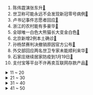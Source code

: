 1. 陈伟霆演张东升[:link:](https://s.weibo.com/weibo?q=%23陈伟霆演张东升%23&Refer=top)
2. 世卫称可能永远不会发现新冠零号病例[:link:](https://s.weibo.com/weibo?q=%23世卫称可能永远不会发现新冠零号病例%23&Refer=top)
3. 卢书记事件志愿者回应[:link:](https://s.weibo.com/weibo?q=%23卢书记事件志愿者回应%23&Refer=top)
4. 浙江的农村能有多豪华[:link:](https://s.weibo.com/weibo?q=%23浙江的农村能有多豪华%23&Refer=top)
5. 全球唯一白色大熊猫长大变金白色[:link:](https://s.weibo.com/weibo?q=%23全球唯一白色大熊猫长大变金白色%23&Refer=top)
6. 北京新增2例本土确诊[:link:](https://s.weibo.com/weibo?q=%23北京新增2例本土确诊%23&Refer=top)
7. 孙杨禁赛判决撤销原因官方公布[:link:](https://s.weibo.com/weibo?q=%23孙杨禁赛判决撤销原因官方公布%23&Refer=top)
8. 外交部回应两名世卫专家未能顺利来华[:link:](https://s.weibo.com/weibo?q=%23外交部回应两名世卫专家未能顺利来华%23&Refer=top)
9. 石家庄继续居家防疫到1月19日[:link:](https://s.weibo.com/weibo?q=%23石家庄继续居家防疫到1月19日%23&Refer=top)
10. 支付宝等平台不许再卖互联网存款产品[:link:](https://s.weibo.com/weibo?q=%23支付宝等平台不许再卖互联网存款产品%23&Refer=top)
<details>
<summary>11 ~ 20</summary>

11. 尹正说黄晓明裤衩都小了吧[:link:](https://s.weibo.com/weibo?q=%23尹正说黄晓明裤衩都小了吧%23&Refer=top)
12. 倪妮画房子告别朱锁锁[:link:](https://s.weibo.com/weibo?q=%23倪妮画房子告别朱锁锁%23&Refer=top)
13. 隐秘的角落番外[:link:](https://s.weibo.com/weibo?q=%23隐秘的角落番外%23&Refer=top)
14. 吴彤的头是王霏霏的两个大[:link:](https://s.weibo.com/weibo?q=%23吴彤的头是王霏霏的两个大%23&Refer=top)
15. 杨祐宁替蒋南孙喊话王永正[:link:](https://s.weibo.com/weibo?q=%23杨祐宁替蒋南孙喊话王永正%23&Refer=top)
16. 北方人会不会天天洗澡[:link:](https://s.weibo.com/weibo?q=%23北方人会不会天天洗澡%23&Refer=top)
17. 孟美岐小翘裙[:link:](https://s.weibo.com/weibo?q=%23孟美岐小翘裙%23&Refer=top)
18. 胡彦斌看孟美岐露出老父亲的微笑[:link:](https://s.weibo.com/weibo?q=%23胡彦斌看孟美岐露出老父亲的微笑%23&Refer=top)
19. 你好对方辩友好笑[:link:](https://s.weibo.com/weibo?q=%23你好对方辩友好笑%23&Refer=top)
20. 叶谨言朱锁锁大结局[:link:](https://s.weibo.com/weibo?q=%23叶谨言朱锁锁大结局%23&Refer=top)
</details>
<details>
<summary>21 ~ 30</summary>

21. 大使馆回应中国情侣柬埔寨遇害[:link:](https://s.weibo.com/weibo?q=%23大使馆回应中国情侣柬埔寨遇害%23&Refer=top)
22. 李现金棕色西装[:link:](https://s.weibo.com/weibo?q=%23李现金棕色西装%23&Refer=top)
23. 谢宏祖我长大了[:link:](https://s.weibo.com/weibo?q=%23谢宏祖我长大了%23&Refer=top)
24. 只有潘玮柏在后台认真吃火锅[:link:](https://s.weibo.com/weibo?q=%23只有潘玮柏在后台认真吃火锅%23&Refer=top)
25. 欧文被罚款5万美元[:link:](https://s.weibo.com/weibo?q=%23欧文被罚款5万美元%23&Refer=top)
26. 李诞 搏一搏飞机变摩托[:link:](https://s.weibo.com/weibo?q=%23李诞%20搏一搏飞机变摩托%23&Refer=top)
27. 央视记者实录美国国会山现状[:link:](https://s.weibo.com/weibo?q=%23央视记者实录美国国会山现状%23&Refer=top)
28. AI神还原苏东坡[:link:](https://s.weibo.com/weibo?q=%23AI神还原苏东坡%23&Refer=top)
29. 流金岁月[:link:](https://s.weibo.com/weibo?q=%23流金岁月%23&Refer=top)
30. 小鬼被选召的孩子[:link:](https://s.weibo.com/weibo?q=%23小鬼被选召的孩子%23&Refer=top)
</details>
<details>
<summary>31 ~ 40</summary>

31. VAVA呛丁太昇[:link:](https://s.weibo.com/weibo?q=%23VAVA呛丁太昇%23&Refer=top)
32. 缅甸帅和尚[:link:](https://s.weibo.com/weibo?q=%23缅甸帅和尚%23&Refer=top)
33. 湖北省委巡视组原副组长黄学军被查[:link:](https://s.weibo.com/weibo?q=%23湖北省委巡视组原副组长黄学军被查%23&Refer=top)
34. 全球第一家七星级酒店[:link:](https://s.weibo.com/weibo?q=%23全球第一家七星级酒店%23&Refer=top)
35. 沈腾贾玲像跳广场舞[:link:](https://s.weibo.com/weibo?q=%23沈腾贾玲像跳广场舞%23&Refer=top)
36. 孟美岐VAVA燕尾蝶[:link:](https://s.weibo.com/weibo?q=%23孟美岐VAVA燕尾蝶%23&Refer=top)
37. 哈哈哈哈哈[:link:](https://s.weibo.com/weibo?q=%23哈哈哈哈哈%23&Refer=top)
38. 把活动办成了酒席的样子[:link:](https://s.weibo.com/weibo?q=%23把活动办成了酒席的样子%23&Refer=top)
39. 焦茶去世[:link:](https://s.weibo.com/weibo?q=%23焦茶去世%23&Refer=top)
40. 奔跑吧[:link:](https://s.weibo.com/weibo?q=%23奔跑吧%23&Refer=top)
</details>
<details>
<summary>41 ~ 50</summary>

41. 卧龙发布全球唯一白色大熊猫影像[:link:](https://s.weibo.com/weibo?q=%23卧龙发布全球唯一白色大熊猫影像%23&Refer=top)
42. 青3录制在厕所水箱里发现手机[:link:](https://s.weibo.com/weibo?q=%23青3录制在厕所水箱里发现手机%23&Refer=top)
43. 队长温柔一踹换岗消防员陪女友[:link:](https://s.weibo.com/weibo?q=%23队长温柔一踹换岗消防员陪女友%23&Refer=top)
44. 上海发布首套沪语防护海报[:link:](https://s.weibo.com/weibo?q=%23上海发布首套沪语防护海报%23&Refer=top)
45. 自制糖炒栗子奶茶[:link:](https://s.weibo.com/weibo?q=%23自制糖炒栗子奶茶%23&Refer=top)
46. 山东栖霞市委书记和市长被免职[:link:](https://s.weibo.com/weibo?q=%23山东栖霞市委书记和市长被免职%23&Refer=top)
47. 鲁尼退役[:link:](https://s.weibo.com/weibo?q=%23鲁尼退役%23&Refer=top)
48. 原来花滑选手不穿冰鞋也能原地转圈[:link:](https://s.weibo.com/weibo?q=%23原来花滑选手不穿冰鞋也能原地转圈%23&Refer=top)
49. 汽油柴油价格五连涨[:link:](https://s.weibo.com/weibo?q=%23汽油柴油价格五连涨%23&Refer=top)
50. 天赐的声音[:link:](https://s.weibo.com/weibo?q=%23天赐的声音%23&Refer=top)
</details>